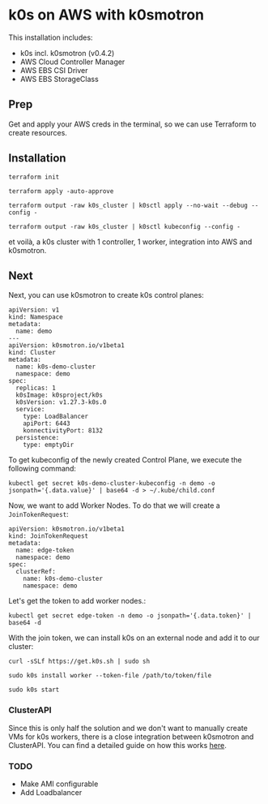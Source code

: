 # k0s on AWS with k0smotron

This installation includes:
- k0s incl. k0smotron (v0.4.2)
- AWS Cloud Controller Manager 
- AWS EBS CSI Driver
- AWS EBS StorageClass

## Prep

Get and apply your AWS creds in the terminal, so we can use Terraform to create resources. 

## Installation

```terraform init```

```terraform apply -auto-approve```

```terraform output -raw k0s_cluster | k0sctl apply --no-wait --debug --config -```

```terraform output -raw k0s_cluster | k0sctl kubeconfig --config -```

et voilà, a k0s cluster with 1 controller, 1 worker, integration into AWS and k0smotron.


## Next

Next, you can use k0smotron to create k0s control planes:
``` yaml=
apiVersion: v1
kind: Namespace
metadata:
  name: demo
---
apiVersion: k0smotron.io/v1beta1
kind: Cluster
metadata:
  name: k0s-demo-cluster
  namespace: demo
spec:
  replicas: 1
  k0sImage: k0sproject/k0s
  k0sVersion: v1.27.3-k0s.0
  service:
    type: LoadBalancer
    apiPort: 6443
    konnectivityPort: 8132
  persistence:
    type: emptyDir
```
To get kubeconfig of the newly created Control Plane, we execute the following command:
``` shell
kubectl get secret k0s-demo-cluster-kubeconfig -n demo -o jsonpath='{.data.value}' | base64 -d > ~/.kube/child.conf
```
Now, we want to add Worker Nodes. To do that we will create a `JoinTokenRequest`:
``` yaml=
apiVersion: k0smotron.io/v1beta1
kind: JoinTokenRequest
metadata:
  name: edge-token
  namespace: demo
spec:
  clusterRef:
    name: k0s-demo-cluster
    namespace: demo
```
Let's get the token to add worker nodes.:
```shell
kubectl get secret edge-token -n demo -o jsonpath='{.data.token}' | base64 -d
```

With the join token, we can install k0s on an external node and add it to our cluster:
``` shell
curl -sSLf https://get.k0s.sh | sudo sh

sudo k0s install worker --token-file /path/to/token/file

sudo k0s start
```

### ClusterAPI
Since this is only half the solution and we don't want to manually create VMs for k0s workers, there is a close integration between k0smotron and ClusterAPI.
You can find a detailed guide on how this works [here](https://docs.k0smotron.io/v0.4.2/cluster-api/).


### TODO
- Make AMI configurable
- Add Loadbalancer